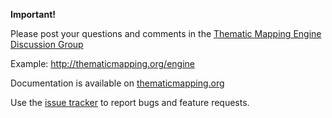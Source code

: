 **Important!**

Please post your questions and comments in the [Thematic Mapping Engine Discussion Group](http://groups.google.com/group/thematic-mapping-engine)

Example: http://thematicmapping.org/engine

Documentation is available on [thematicmapping.org](http://thematicmapping.org/downloads)

Use the [issue tracker](http://code.google.com/p/thematicmapping/issues/list) to report bugs and feature requests.